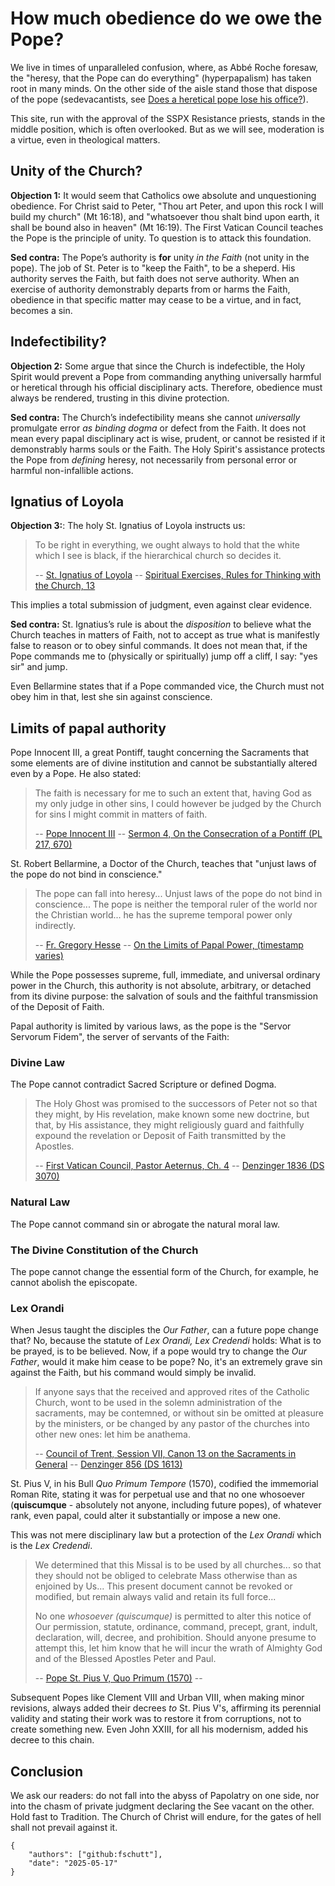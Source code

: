 # How much obedience do we owe the Pope?

We live in times of unparalleled confusion, where, as Abbé Roche foresaw, the 
"heresy, that the Pope can do everything" (hyperpapalism) has taken root in many minds.
On the other side of the aisle stand those that dispose of the pope (sedevacantists, 
see [Does a heretical pope lose his office?](/en/sede-vacante)). 

This site, run with the approval of the SSPX Resistance priests, stands in the middle 
position, which is often overlooked. But as we will see, moderation is a virtue, even 
in theological matters.

## Unity of the Church?

**Objection 1:** It would seem that Catholics owe absolute and unquestioning obedience. 
For Christ said to Peter, "Thou art Peter, and upon this rock I will build my church"
(Mt 16:18), and "whatsoever thou shalt bind upon earth, it shall be bound also in
heaven" (Mt 16:19). The First Vatican Council teaches the Pope is the principle of
unity. To question is to attack this foundation.

**Sed contra:** The Pope’s authority is **for** unity *in the Faith* (not unity in the pope).
The job of St. Peter is to "keep the Faith", to be a sheperd. His authority serves the Faith, 
but faith does not serve authority. When an exercise of authority demonstrably departs from 
or harms the Faith, obedience in that specific matter may cease to be a virtue, and in fact, 
becomes a sin.

## Indefectibility?

**Objection 2:** Some argue that since the Church is indefectible, the Holy
Spirit would prevent a Pope from commanding anything universally harmful or heretical
through his official disciplinary acts. Therefore, obedience must always be rendered,
trusting in this divine protection.

**Sed contra:** The Church’s indefectibility means she cannot *universally*
promulgate error *as binding dogma* or defect from the Faith. It does not mean every
papal disciplinary act is wise, prudent, or cannot be resisted if it demonstrably harms
souls or the Faith. The Holy Spirit's assistance protects the Pope from *defining*
heresy, not necessarily from personal error or harmful non-infallible actions.

## Ignatius of Loyola

**Objection 3:**: The holy St. Ignatius of Loyola instructs us:

> To be right in everything, we ought always to hold that the white which I see is
> black, if the hierarchical church so decides it.
>
> -- [St. Ignatius of Loyola]() -- [Spiritual Exercises, Rules for Thinking with the
> Church, 13]()

This implies a total submission of judgment, even against clear evidence.

**Sed contra:** St. Ignatius’s rule is about the *disposition* to believe
what the Church teaches in matters of Faith, not to accept as true what is manifestly
false to reason or to obey sinful commands. It does not mean that, if the Pope commands 
me to (physically or spiritually) jump off a cliff, I say: "yes sir" and jump. 

Even Bellarmine states that if a Pope commanded vice, the Church must not obey 
him in that, lest she sin against conscience.

## Limits of papal authority

Pope Innocent III, a great Pontiff, taught concerning the Sacraments that some elements 
are of divine institution and cannot be substantially altered even by a Pope. He also stated:

> The faith is necessary for me to such an extent that, having God as my only judge in
> other sins, I could however be judged by the Church for sins I might commit in
> matters of faith.
>
> -- [Pope Innocent III]() -- [Sermon 4, On the Consecration of a Pontiff (PL 217, 670)]()

St. Robert Bellarmine, a Doctor of the Church, teaches that "unjust laws of the pope do
not bind in conscience."

> The pope can fall into heresy... Unjust laws of the pope do not bind in conscience...
> The pope is neither the temporal ruler of the world nor the Christian world... he has
> the supreme temporal power only indirectly.
>
> -- [Fr. Gregory Hesse]() -- [On the Limits of Papal Power, (timestamp varies)]()

While the Pope possesses supreme, full, immediate, and universal ordinary power in the Church, 
this authority is not absolute, arbitrary, or detached from its divine purpose: the salvation 
of souls and the faithful transmission of the Deposit of Faith. 

Papal authority is limited by various laws, as the pope is the "Servor Servorum Fidem", the
server of servants of the Faith:

### Divine Law

The Pope cannot contradict Sacred Scripture or defined Dogma.

> The Holy Ghost was promised to the successors of Peter not so that they might, by
> His revelation, make known some new doctrine, but that, by His assistance, they
> might religiously guard and faithfully expound the revelation or Deposit of Faith
> transmitted by the Apostles.
>
> -- [First Vatican Council, Pastor Aeternus, Ch. 4]() -- [Denzinger 1836 (DS 3070)]()

### Natural Law

The Pope cannot command sin or abrogate the natural moral law.

### The Divine Constitution of the Church

The pope cannot change the essential form of the Church, for example, he cannot
abolish the episcopate.

### Lex Orandi

When Jesus taught the disciples the *Our Father*, can a future pope change that?
No, because the statute of *Lex Orandi, Lex Credendi* holds: What is to be prayed, 
is to be believed. Now, if a pope would try to change the *Our Father*, would it 
make him cease to be pope? No, it's an extremely grave sin against the Faith, but 
his command would simply be invalid.

> If anyone says that the received and approved rites of the Catholic Church, wont
> to be used in the solemn administration of the sacraments, may be contemned, or
> without sin be omitted at pleasure by the ministers, or be changed by any pastor
> of the churches into other new ones: let him be anathema.
>
> -- [Council of Trent, Session VII, Canon 13 on the Sacraments in General]() -- [Denzinger 856 (DS 1613)]()

St. Pius V, in his Bull *Quo Primum Tempore* (1570), codified the immemorial 
Roman Rite, stating it was for perpetual use and that no one whosoever 
(**quiscumque** - absolutely not anyone, including future popes), of whatever rank, 
even papal, could alter it substantially or impose a new one. 

This was not mere disciplinary law but a protection of the *Lex Orandi* which 
is the *Lex Credendi*.

> We determined that this Missal is to be used by all churches... so that they
> should not be obliged to celebrate Mass otherwise than as enjoined by Us... This
> present document cannot be revoked or modified, but remain always valid and retain
> its full force... 
> 
> No one *whosoever (quiscumque)* is permitted to alter this notice of Our
> permission, statute, ordinance, command, precept, grant, indult, declaration,
> will, decree, and prohibition. Should anyone presume to attempt this, let him
> know that he will incur the wrath of Almighty God and of the Blessed Apostles
> Peter and Paul.
>
> -- [Pope St. Pius V, Quo Primum (1570)]() -- []()

Subsequent Popes like Clement VIII and Urban VIII, when making minor revisions,
always added their decrees *to* St. Pius V's, affirming its perennial validity and
stating their work was to restore it from corruptions, not to create something new.
Even John XXIII, for all his modernism, added his decree to this chain.

## Conclusion

We ask our readers: do not fall into the abyss of Papolatry on one side, nor into 
the chasm of private judgment declaring the See vacant on the other. Hold fast to 
Tradition. The Church of Christ will endure, for the gates of hell shall not prevail against it.

```
{
    "authors": ["github:fschutt"],
    "date": "2025-05-17"
}
```